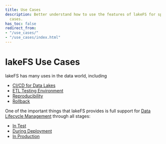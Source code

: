 ```yaml
---
title: Use Cases
description: Better understand how to use the features of lakeFS for specific use
  cases.
has_toc: false
redirect_from:
- "/use_cases/"
- "/use_cases/index.html"
---
```


# lakeFS Use Cases

lakeFS has many uses in the data world, including

* [CI/CD for Data Lakes](./cicd_for_data.md)
* [ETL Testing Environment](./etl_testing.md)
* [Reproducibility](./reproducibility.md)
* [Rollback](./rollback.md)

One of the important things that lakeFS provides is full support for [Data Lifecycle Management](../data_lifecycle_management/) through all stages: 

* [In Test](../data_lifecycle_management/data-devenv.md)
* [During Deployment](../data_lifecycle_management/ci.md)
* [In Production](../data_lifecycle_management/production.md)